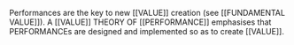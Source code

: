 Performances are the key to new [[VALUE]] creation (see [[FUNDAMENTAL VALUE]]). A [[VALUE]] THEORY OF [[PERFORMANCE]] emphasises that PERFORMANCEs are designed and implemented so as to create [[VALUE]].
